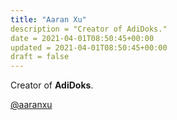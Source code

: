 ```yaml
---
title: "Aaran Xu"
description = "Creator of AdiDoks."
date = 2021-04-01T08:50:45+00:00
updated = 2021-04-01T08:50:45+00:00
draft = false
---
```


Creator of **AdiDoks**.

[@aaranxu](https://github.com/aaranxu)
